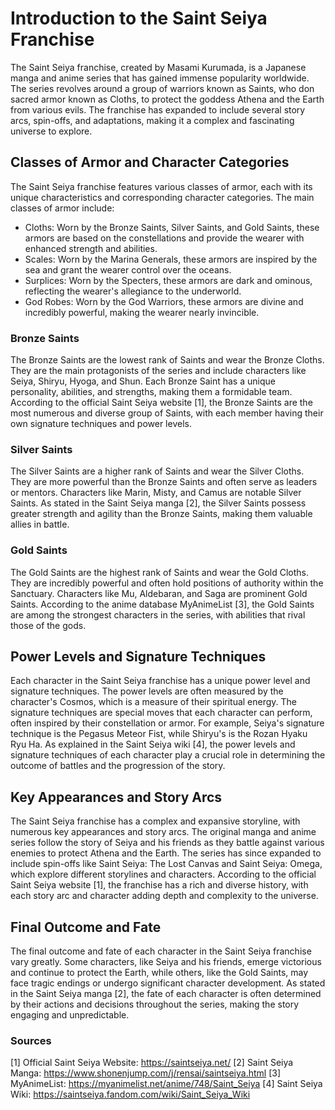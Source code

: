 # Introduction to the Saint Seiya Franchise
The Saint Seiya franchise, created by Masami Kurumada, is a Japanese manga and anime series that has gained immense popularity worldwide. The series revolves around a group of warriors known as Saints, who don sacred armor known as Cloths, to protect the goddess Athena and the Earth from various evils. The franchise has expanded to include several story arcs, spin-offs, and adaptations, making it a complex and fascinating universe to explore.

## Classes of Armor and Character Categories
The Saint Seiya franchise features various classes of armor, each with its unique characteristics and corresponding character categories. The main classes of armor include:
* Cloths: Worn by the Bronze Saints, Silver Saints, and Gold Saints, these armors are based on the constellations and provide the wearer with enhanced strength and abilities.
* Scales: Worn by the Marina Generals, these armors are inspired by the sea and grant the wearer control over the oceans.
* Surplices: Worn by the Specters, these armors are dark and ominous, reflecting the wearer's allegiance to the underworld.
* God Robes: Worn by the God Warriors, these armors are divine and incredibly powerful, making the wearer nearly invincible.

### Bronze Saints
The Bronze Saints are the lowest rank of Saints and wear the Bronze Cloths. They are the main protagonists of the series and include characters like Seiya, Shiryu, Hyoga, and Shun. Each Bronze Saint has a unique personality, abilities, and strengths, making them a formidable team. According to the official Saint Seiya website [1], the Bronze Saints are the most numerous and diverse group of Saints, with each member having their own signature techniques and power levels.

### Silver Saints
The Silver Saints are a higher rank of Saints and wear the Silver Cloths. They are more powerful than the Bronze Saints and often serve as leaders or mentors. Characters like Marin, Misty, and Camus are notable Silver Saints. As stated in the Saint Seiya manga [2], the Silver Saints possess greater strength and agility than the Bronze Saints, making them valuable allies in battle.

### Gold Saints
The Gold Saints are the highest rank of Saints and wear the Gold Cloths. They are incredibly powerful and often hold positions of authority within the Sanctuary. Characters like Mu, Aldebaran, and Saga are prominent Gold Saints. According to the anime database MyAnimeList [3], the Gold Saints are among the strongest characters in the series, with abilities that rival those of the gods.

## Power Levels and Signature Techniques
Each character in the Saint Seiya franchise has a unique power level and signature techniques. The power levels are often measured by the character's Cosmos, which is a measure of their spiritual energy. The signature techniques are special moves that each character can perform, often inspired by their constellation or armor. For example, Seiya's signature technique is the Pegasus Meteor Fist, while Shiryu's is the Rozan Hyaku Ryu Ha. As explained in the Saint Seiya wiki [4], the power levels and signature techniques of each character play a crucial role in determining the outcome of battles and the progression of the story.

## Key Appearances and Story Arcs
The Saint Seiya franchise has a complex and expansive storyline, with numerous key appearances and story arcs. The original manga and anime series follow the story of Seiya and his friends as they battle against various enemies to protect Athena and the Earth. The series has since expanded to include spin-offs like Saint Seiya: The Lost Canvas and Saint Seiya: Omega, which explore different storylines and characters. According to the official Saint Seiya website [1], the franchise has a rich and diverse history, with each story arc and character adding depth and complexity to the universe.

## Final Outcome and Fate
The final outcome and fate of each character in the Saint Seiya franchise vary greatly. Some characters, like Seiya and his friends, emerge victorious and continue to protect the Earth, while others, like the Gold Saints, may face tragic endings or undergo significant character development. As stated in the Saint Seiya manga [2], the fate of each character is often determined by their actions and decisions throughout the series, making the story engaging and unpredictable.

### Sources
[1] Official Saint Seiya Website: https://saintseiya.net/
[2] Saint Seiya Manga: https://www.shonenjump.com/j/rensai/saintseiya.html
[3] MyAnimeList: https://myanimelist.net/anime/748/Saint_Seiya
[4] Saint Seiya Wiki: https://saintseiya.fandom.com/wiki/Saint_Seiya_Wiki
